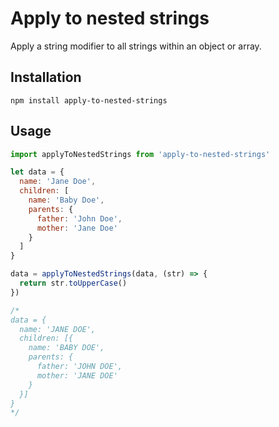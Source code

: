 # Apply to nested strings
Apply a string modifier to all strings within an object or array.

## Installation
```npm install apply-to-nested-strings```

## Usage
```js
import applyToNestedStrings from 'apply-to-nested-strings'

let data = {
  name: 'Jane Doe',
  children: [
    name: 'Baby Doe',
    parents: {
      father: 'John Doe',
      mother: 'Jane Doe'
    }
  ]
}

data = applyToNestedStrings(data, (str) => {
  return str.toUpperCase()
})

/*
data = {
  name: 'JANE DOE',
  children: [{
    name: 'BABY DOE',
    parents: {
      father: 'JOHN DOE',
      mother: 'JANE DOE'
    }
  }]
}
*/
```